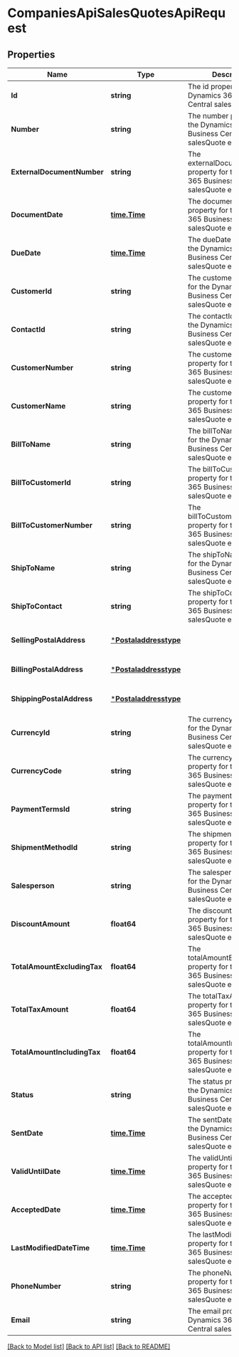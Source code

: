 # CompaniesApiSalesQuotesApiRequest

## Properties
Name | Type | Description | Notes
------------ | ------------- | ------------- | -------------
**Id** | **string** | The id property for the Dynamics 365 Business Central salesQuote entity | [optional] [default to null]
**Number** | **string** | The number property for the Dynamics 365 Business Central salesQuote entity | [optional] [default to null]
**ExternalDocumentNumber** | **string** | The externalDocumentNumber property for the Dynamics 365 Business Central salesQuote entity | [optional] [default to null]
**DocumentDate** | [**time.Time**](time.Time.md) | The documentDate property for the Dynamics 365 Business Central salesQuote entity | [optional] [default to null]
**DueDate** | [**time.Time**](time.Time.md) | The dueDate property for the Dynamics 365 Business Central salesQuote entity | [optional] [default to null]
**CustomerId** | **string** | The customerId property for the Dynamics 365 Business Central salesQuote entity | [optional] [default to null]
**ContactId** | **string** | The contactId property for the Dynamics 365 Business Central salesQuote entity | [optional] [default to null]
**CustomerNumber** | **string** | The customerNumber property for the Dynamics 365 Business Central salesQuote entity | [optional] [default to null]
**CustomerName** | **string** | The customerName property for the Dynamics 365 Business Central salesQuote entity | [optional] [default to null]
**BillToName** | **string** | The billToName property for the Dynamics 365 Business Central salesQuote entity | [optional] [default to null]
**BillToCustomerId** | **string** | The billToCustomerId property for the Dynamics 365 Business Central salesQuote entity | [optional] [default to null]
**BillToCustomerNumber** | **string** | The billToCustomerNumber property for the Dynamics 365 Business Central salesQuote entity | [optional] [default to null]
**ShipToName** | **string** | The shipToName property for the Dynamics 365 Business Central salesQuote entity | [optional] [default to null]
**ShipToContact** | **string** | The shipToContact property for the Dynamics 365 Business Central salesQuote entity | [optional] [default to null]
**SellingPostalAddress** | [***Postaladdresstype**](postaladdresstype.md) |  | [optional] [default to null]
**BillingPostalAddress** | [***Postaladdresstype**](postaladdresstype.md) |  | [optional] [default to null]
**ShippingPostalAddress** | [***Postaladdresstype**](postaladdresstype.md) |  | [optional] [default to null]
**CurrencyId** | **string** | The currencyId property for the Dynamics 365 Business Central salesQuote entity | [optional] [default to null]
**CurrencyCode** | **string** | The currencyCode property for the Dynamics 365 Business Central salesQuote entity | [optional] [default to null]
**PaymentTermsId** | **string** | The paymentTermsId property for the Dynamics 365 Business Central salesQuote entity | [optional] [default to null]
**ShipmentMethodId** | **string** | The shipmentMethodId property for the Dynamics 365 Business Central salesQuote entity | [optional] [default to null]
**Salesperson** | **string** | The salesperson property for the Dynamics 365 Business Central salesQuote entity | [optional] [default to null]
**DiscountAmount** | **float64** | The discountAmount property for the Dynamics 365 Business Central salesQuote entity | [optional] [default to null]
**TotalAmountExcludingTax** | **float64** | The totalAmountExcludingTax property for the Dynamics 365 Business Central salesQuote entity | [optional] [default to null]
**TotalTaxAmount** | **float64** | The totalTaxAmount property for the Dynamics 365 Business Central salesQuote entity | [optional] [default to null]
**TotalAmountIncludingTax** | **float64** | The totalAmountIncludingTax property for the Dynamics 365 Business Central salesQuote entity | [optional] [default to null]
**Status** | **string** | The status property for the Dynamics 365 Business Central salesQuote entity | [optional] [default to null]
**SentDate** | [**time.Time**](time.Time.md) | The sentDate property for the Dynamics 365 Business Central salesQuote entity | [optional] [default to null]
**ValidUntilDate** | [**time.Time**](time.Time.md) | The validUntilDate property for the Dynamics 365 Business Central salesQuote entity | [optional] [default to null]
**AcceptedDate** | [**time.Time**](time.Time.md) | The acceptedDate property for the Dynamics 365 Business Central salesQuote entity | [optional] [default to null]
**LastModifiedDateTime** | [**time.Time**](time.Time.md) | The lastModifiedDateTime property for the Dynamics 365 Business Central salesQuote entity | [optional] [default to null]
**PhoneNumber** | **string** | The phoneNumber property for the Dynamics 365 Business Central salesQuote entity | [optional] [default to null]
**Email** | **string** | The email property for the Dynamics 365 Business Central salesQuote entity | [optional] [default to null]

[[Back to Model list]](../README.md#documentation-for-models) [[Back to API list]](../README.md#documentation-for-api-endpoints) [[Back to README]](../README.md)


